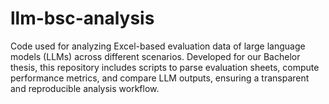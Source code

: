 # llm-bsc-analysis
Code used for analyzing Excel-based evaluation data of large language models (LLMs) across different scenarios. Developed for our Bachelor thesis, this repository includes scripts to parse evaluation sheets, compute performance metrics, and compare LLM outputs, ensuring a transparent and reproducible analysis workflow.

